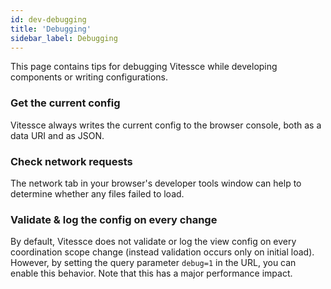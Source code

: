 ```yaml
---
id: dev-debugging
title: 'Debugging'
sidebar_label: Debugging
---
```



This page contains tips for debugging Vitessce while developing components or writing configurations.

### Get the current config

Vitessce always writes the current config to the browser console, both as a data URI and as JSON.

### Check network requests

The network tab in your browser's developer tools window can help to determine whether any files failed to load.

### Validate & log the config on every change

By default, Vitessce does not validate or log the view config on every coordination scope change (instead validation occurs only on initial load).
However, by setting the query parameter `debug=1` in the URL, you can enable this behavior.
Note that this has a major performance impact.

